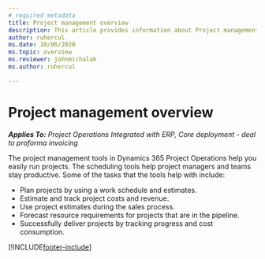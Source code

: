 ```yaml
---
# required metadata
title: Project management overview
description: This article provides information about Project management in Dynamics 365 Project Operations. 
author: ruhercul
ms.date: 10/06/2020
ms.topic: overview
ms.reviewer: johnmichalak
ms.author: ruhercul

---
```


# Project management overview

_**Applies To:** Project Operations Integrated with ERP, Core deployment - deal to proforma invoicing_

The project management tools in Dynamics 365 Project Operations help you easily run projects. The scheduling tools help project managers and teams stay productive. Some of the tasks that the tools help with include:

- Plan projects by using a work schedule and estimates.
- Estimate and track project costs and revenue.
- Use project estimates during the sales process.
- Forecast resource requirements for projects that are in the pipeline.
- Successfully deliver projects by tracking progress and cost consumption.


[!INCLUDE[footer-include](../includes/footer-banner.md)]